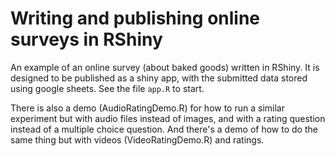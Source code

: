 # Writing and publishing online surveys in RShiny
An example of an online survey (about baked goods) written in RShiny. It is designed to be published as a shiny app, with the submitted data stored using google sheets. See the file `app.R` to start. 

There is also a demo (AudioRatingDemo.R) for how to run a similar experiment but with audio files instead of images, and with a rating question instead of a multiple choice question. And there's a demo of how to do the same thing but with videos (VideoRatingDemo.R) and ratings.
